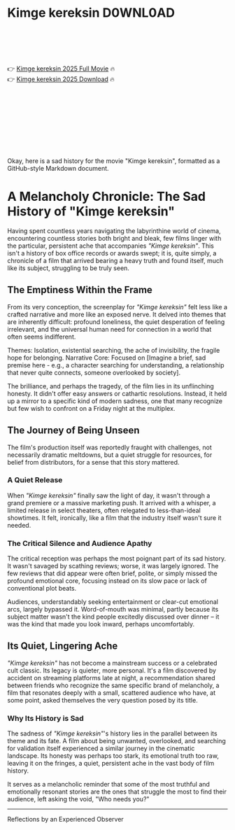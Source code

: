 # Kimge kereksin D0WNL0AD

<br><br><br><br>


👉 <a href="https://Jeffrey-noapratrectblog1986.github.io/sygwfwwrmo/">Kimge kereksin 2025 Full Movie</a> 🔥
<br>
👉 <a href="https://Jeffrey-noapratrectblog1986.github.io/sygwfwwrmo/">Kimge kereksin 2025 Download</a> 🔥


<br><br><br><br><br><br><br><br>


Okay, here is a sad history for the movie "Kimge kereksin", formatted as a GitHub-style Markdown document.


# A Melancholy Chronicle: The Sad History of "Kimge kereksin"

Having spent countless years navigating the labyrinthine world of cinema, encountering countless stories both bright and bleak, few films linger with the particular, persistent ache that accompanies _"Kimge kereksin"_. This isn't a history of box office records or awards swept; it is, quite simply, a chronicle of a film that arrived bearing a heavy truth and found itself, much like its subject, struggling to be truly seen.

## The Emptiness Within the Frame

From its very conception, the screenplay for _"Kimge kereksin"_ felt less like a crafted narrative and more like an exposed nerve. It delved into themes that are inherently difficult: profound loneliness, the quiet desperation of feeling irrelevant, and the universal human need for connection in a world that often seems indifferent.

   Themes: Isolation, existential searching, the ache of invisibility, the fragile hope for belonging.
   Narrative Core: Focused on [Imagine a brief, sad premise here - e.g., a character searching for understanding, a relationship that never quite connects, someone overlooked by society].

The brilliance, and perhaps the tragedy, of the film lies in its unflinching honesty. It didn't offer easy answers or cathartic resolutions. Instead, it held up a mirror to a specific kind of modern sadness, one that many recognize but few wish to confront on a Friday night at the multiplex.

## The Journey of Being Unseen

The film's production itself was reportedly fraught with challenges, not necessarily dramatic meltdowns, but a quiet struggle for resources, for belief from distributors, for a sense that this story mattered.

### A Quiet Release

When _"Kimge kereksin"_ finally saw the light of day, it wasn't through a grand premiere or a massive marketing push. It arrived with a whisper, a limited release in select theaters, often relegated to less-than-ideal showtimes. It felt, ironically, like a film that the industry itself wasn't sure it needed.

### The Critical Silence and Audience Apathy

The critical reception was perhaps the most poignant part of its sad history. It wasn't savaged by scathing reviews; worse, it was largely ignored. The few reviews that did appear were often brief, polite, or simply missed the profound emotional core, focusing instead on its slow pace or lack of conventional plot beats.

Audiences, understandably seeking entertainment or clear-cut emotional arcs, largely bypassed it. Word-of-mouth was minimal, partly because its subject matter wasn't the kind people excitedly discussed over dinner – it was the kind that made you look inward, perhaps uncomfortably.

## Its Quiet, Lingering Ache

_"Kimge kereksin"_ has not become a mainstream success or a celebrated cult classic. Its legacy is quieter, more personal. It's a film discovered by accident on streaming platforms late at night, a recommendation shared between friends who recognize the same specific brand of melancholy, a film that resonates deeply with a small, scattered audience who have, at some point, asked themselves the very question posed by its title.

### Why Its History is Sad

The sadness of _"Kimge kereksin"_'s history lies in the parallel between its theme and its fate. A film about being unwanted, overlooked, and searching for validation itself experienced a similar journey in the cinematic landscape. Its honesty was perhaps too stark, its emotional truth too raw, leaving it on the fringes, a quiet, persistent ache in the vast body of film history.

It serves as a melancholic reminder that some of the most truthful and emotionally resonant stories are the ones that struggle the most to find their audience, left asking the void, "Who needs you?"

---

Reflections by an Experienced Observer


